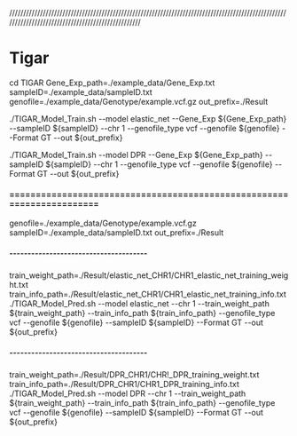 //////////////////////////////////////////////////////////////////////////////////////////////////////////////////////////////////////////////////
# Tigar
cd TIGAR
Gene_Exp_path=./example_data/Gene_Exp.txt
sampleID=./example_data/sampleID.txt
genofile=./example_data/Genotype/example.vcf.gz
out_prefix=./Result

./TIGAR_Model_Train.sh --model elastic_net --Gene_Exp ${Gene_Exp_path} --sampleID ${sampleID} --chr 1 --genofile_type vcf --genofile ${genofile} --Format GT --out ${out_prefix}

./TIGAR_Model_Train.sh --model DPR --Gene_Exp ${Gene_Exp_path} --sampleID ${sampleID} --chr 1 --genofile_type vcf --genofile ${genofile} --Format GT --out ${out_prefix}


#### ======================================================================
genofile=./example_data/Genotype/example.vcf.gz
sampleID=./example_data/sampleID.txt
out_prefix=./Result
##### --------------------------------------

train_weight_path=./Result/elastic_net_CHR1/CHR1_elastic_net_training_weight.txt
train_info_path=./Result/elastic_net_CHR1/CHR1_elastic_net_training_info.txt
./TIGAR_Model_Pred.sh --model elastic_net --chr 1 --train_weight_path ${train_weight_path} --train_info_path ${train_info_path} --genofile_type vcf --genofile ${genofile} --sampleID ${sampleID} --Format GT --out ${out_prefix}

##### --------------------------------------

train_weight_path=./Result/DPR_CHR1/CHR!_DPR_training_weight.txt
train_info_path=./Result/DPR_CHR1/CHR1_DPR_training_info.txt
./TIGAR_Model_Pred.sh --model DPR --chr 1 --train_weight_path ${train_weight_path} --train_info_path ${train_info_path} --genofile_type vcf --genofile ${genofile} --sampleID ${sampleID} --Format GT --out ${out_prefix}
